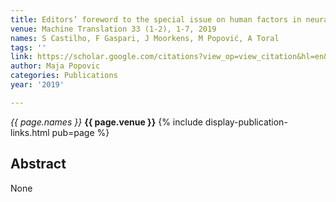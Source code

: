 ```yaml
---
title: Editors’ foreword to the special issue on human factors in neural machine translation
venue: Machine Translation 33 (1-2), 1-7, 2019
names: S Castilho, F Gaspari, J Moorkens, M Popović, A Toral
tags: ''
link: https://scholar.google.com/citations?view_op=view_citation&hl=en&user=KdAV2Y0AAAAJ&pagesize=100&sortby=pubdate&citation_for_view=KdAV2Y0AAAAJ:WqliGbK-hY8C
author: Maja Popovic
categories: Publications
year: '2019'

---
```


*{{ page.names }}*
**{{ page.venue }}**
{% include display-publication-links.html pub=page %}
## Abstract

None